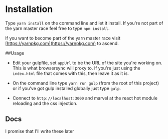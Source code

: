 # Installation

Type `yarn install` on the command line and let it install. If you're not part of the yarn master race feel free to type `npm install`.

If you want to become part of the yarn master race visit [https://yarnpkg.com](https://yarnpkg.com) to ascend. 

##Usage

- Edit your gulpfile, set `appUrl` to be the URL of the site you're working on. This is what browsersync will proxy to.
If you're just using the `index.html` file that comes with this, then leave it as it is.

- On the command line type `yarn run gulp` (from the root of this project) or if you've got gulp installed globally just type `gulp`.

- Connect to `http://localhost:3000` and marvel at the react hot module reloading and the css injection.

## Docs
I promise that I'll write these later
